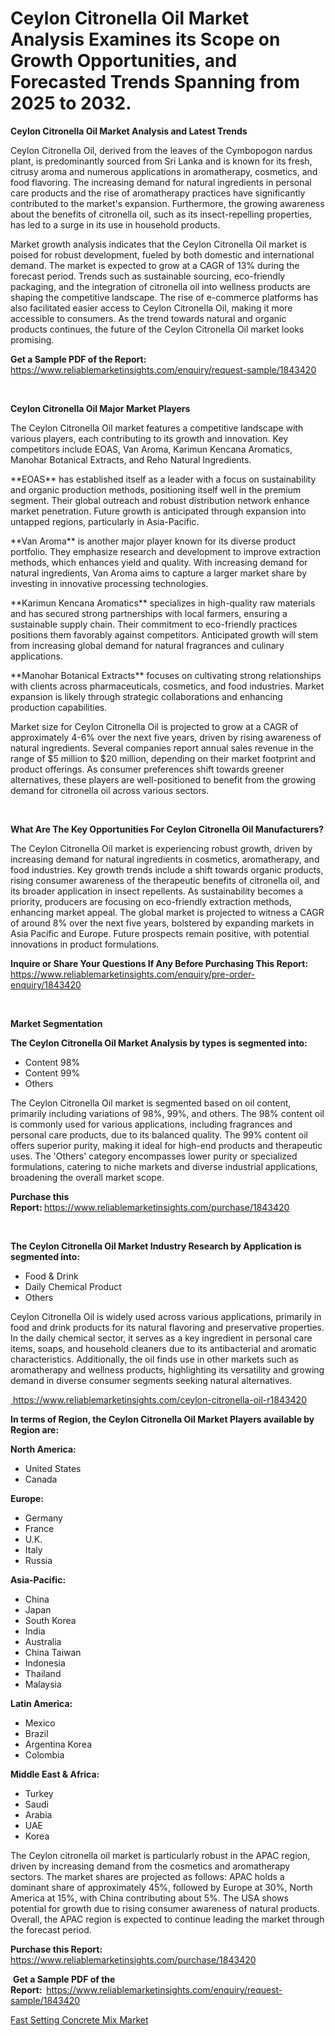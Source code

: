 <p><h1>Ceylon Citronella Oil Market Analysis Examines its Scope on Growth Opportunities, and Forecasted Trends Spanning from 2025 to 2032.</h1></p><p><strong>Ceylon Citronella Oil Market Analysis and Latest Trends</strong></p>
<p><p>Ceylon Citronella Oil, derived from the leaves of the Cymbopogon nardus plant, is predominantly sourced from Sri Lanka and is known for its fresh, citrusy aroma and numerous applications in aromatherapy, cosmetics, and food flavoring. The increasing demand for natural ingredients in personal care products and the rise of aromatherapy practices have significantly contributed to the market's expansion. Furthermore, the growing awareness about the benefits of citronella oil, such as its insect-repelling properties, has led to a surge in its use in household products.</p><p>Market growth analysis indicates that the Ceylon Citronella Oil market is poised for robust development, fueled by both domestic and international demand. The market is expected to grow at a CAGR of 13% during the forecast period. Trends such as sustainable sourcing, eco-friendly packaging, and the integration of citronella oil into wellness products are shaping the competitive landscape. The rise of e-commerce platforms has also facilitated easier access to Ceylon Citronella Oil, making it more accessible to consumers. As the trend towards natural and organic products continues, the future of the Ceylon Citronella Oil market looks promising.</p></p>
<p><strong>Get a Sample PDF of the Report:&nbsp;</strong> <a href="https://www.reliablemarketinsights.com/enquiry/request-sample/1843420?utm_campaign=2953&utm_medium=2&utm_source=Github&utm_content=ia&utm_term=02042025&utm_id=ceylon-citronella-oil">https://www.reliablemarketinsights.com/enquiry/request-sample/1843420</a></p>
<p>&nbsp;</p>
<p><strong>Ceylon Citronella Oil Major Market Players</strong></p>
<p><p>The Ceylon Citronella Oil market features a competitive landscape with various players, each contributing to its growth and innovation. Key competitors include EOAS, Van Aroma, Karimun Kencana Aromatics, Manohar Botanical Extracts, and Reho Natural Ingredients.</p><p>**EOAS** has established itself as a leader with a focus on sustainability and organic production methods, positioning itself well in the premium segment. Their global outreach and robust distribution network enhance market penetration. Future growth is anticipated through expansion into untapped regions, particularly in Asia-Pacific.</p><p>**Van Aroma** is another major player known for its diverse product portfolio. They emphasize research and development to improve extraction methods, which enhances yield and quality. With increasing demand for natural ingredients, Van Aroma aims to capture a larger market share by investing in innovative processing technologies.</p><p>**Karimun Kencana Aromatics** specializes in high-quality raw materials and has secured strong partnerships with local farmers, ensuring a sustainable supply chain. Their commitment to eco-friendly practices positions them favorably against competitors. Anticipated growth will stem from increasing global demand for natural fragrances and culinary applications.</p><p>**Manohar Botanical Extracts** focuses on cultivating strong relationships with clients across pharmaceuticals, cosmetics, and food industries. Market expansion is likely through strategic collaborations and enhancing production capabilities.</p><p>Market size for Ceylon Citronella Oil is projected to grow at a CAGR of approximately 4-6% over the next five years, driven by rising awareness of natural ingredients. Several companies report annual sales revenue in the range of $5 million to $20 million, depending on their market footprint and product offerings. As consumer preferences shift towards greener alternatives, these players are well-positioned to benefit from the growing demand for citronella oil across various sectors.</p></p>
<p>&nbsp;</p>
<p><strong>What Are The Key Opportunities For Ceylon Citronella Oil Manufacturers?</strong></p>
<p><p>The Ceylon Citronella Oil market is experiencing robust growth, driven by increasing demand for natural ingredients in cosmetics, aromatherapy, and food industries. Key growth trends include a shift towards organic products, rising consumer awareness of the therapeutic benefits of citronella oil, and its broader application in insect repellents. As sustainability becomes a priority, producers are focusing on eco-friendly extraction methods, enhancing market appeal. The global market is projected to witness a CAGR of around 8% over the next five years, bolstered by expanding markets in Asia Pacific and Europe. Future prospects remain positive, with potential innovations in product formulations.</p></p>
<p><strong>Inquire or Share Your Questions If Any Before Purchasing This Report:</strong> <a href="https://www.reliablemarketinsights.com/enquiry/pre-order-enquiry/1843420?utm_campaign=2953&utm_medium=2&utm_source=Github&utm_content=ia&utm_term=02042025&utm_id=ceylon-citronella-oil">https://www.reliablemarketinsights.com/enquiry/pre-order-enquiry/1843420</a></p>
<p>&nbsp;</p>
<p><strong>Market Segmentation</strong></p>
<p><strong>The Ceylon Citronella Oil Market Analysis by types is segmented into:</strong></p>
<p><ul><li>Content 98%</li><li>Content 99%</li><li>Others</li></ul></p>
<p><p>The Ceylon Citronella Oil market is segmented based on oil content, primarily including variations of 98%, 99%, and others. The 98% content oil is commonly used for various applications, including fragrances and personal care products, due to its balanced quality. The 99% content oil offers superior purity, making it ideal for high-end products and therapeutic uses. The 'Others' category encompasses lower purity or specialized formulations, catering to niche markets and diverse industrial applications, broadening the overall market scope.</p></p>
<p><strong>Purchase this Report:&nbsp;</strong><a href="https://www.reliablemarketinsights.com/purchase/1843420?utm_campaign=2953&utm_medium=2&utm_source=Github&utm_content=ia&utm_term=02042025&utm_id=ceylon-citronella-oil">https://www.reliablemarketinsights.com/purchase/1843420</a></p>
<p>&nbsp;</p>
<p><strong>The Ceylon Citronella Oil Market Industry Research by Application is segmented into:</strong></p>
<p><ul><li>Food & Drink</li><li>Daily Chemical Product</li><li>Others</li></ul></p>
<p><p>Ceylon Citronella Oil is widely used across various applications, primarily in food and drink products for its natural flavoring and preservative properties. In the daily chemical sector, it serves as a key ingredient in personal care items, soaps, and household cleaners due to its antibacterial and aromatic characteristics. Additionally, the oil finds use in other markets such as aromatherapy and wellness products, highlighting its versatility and growing demand in diverse consumer segments seeking natural alternatives.</p></p>
<p><a href="https://www.reliablemarketinsights.com/ceylon-citronella-oil-r1843420?utm_campaign=2953&utm_medium=2&utm_source=Github&utm_content=ia&utm_term=02042025&utm_id=ceylon-citronella-oil">&nbsp;https://www.reliablemarketinsights.com/ceylon-citronella-oil-r1843420</a></p>
<p><strong>In terms of Region, the Ceylon Citronella Oil Market Players available by Region are:</strong></p>
<p>
    <p> <strong> North America: </strong>
        <ul>
            <li>United States</li>
            <li>Canada</li>
        </ul>
        </p> 
    <p> <strong> Europe: </strong>
        <ul>
            <li>Germany</li>
            <li>France</li>
            <li>U.K.</li>
            <li>Italy</li>
            <li>Russia</li>
        </ul>
        </p> 
    <p> <strong> Asia-Pacific: </strong>
        <ul>
            <li>China</li>
            <li>Japan</li>
            <li>South Korea</li>
            <li>India</li>
            <li>Australia</li>
            <li>China Taiwan</li>
            <li>Indonesia</li>
            <li>Thailand</li>
            <li>Malaysia</li>
        </ul>
        </p> 
    <p> <strong> Latin America: </strong>
        <ul>
            <li>Mexico</li>
            <li>Brazil</li>
            <li>Argentina Korea</li>
            <li>Colombia</li>
        </ul>
        </p> 
    <p> <strong> Middle East & Africa: </strong>
        <ul>
            <li>Turkey</li>
            <li>Saudi</li>
            <li>Arabia</li>
            <li>UAE</li>
            <li>Korea</li>
        </ul>
    </p>
    </p>
<p><p>The Ceylon citronella oil market is particularly robust in the APAC region, driven by increasing demand from the cosmetics and aromatherapy sectors. The market shares are projected as follows: APAC holds a dominant share of approximately 45%, followed by Europe at 30%, North America at 15%, with China contributing about 5%. The USA shows potential for growth due to rising consumer awareness of natural products. Overall, the APAC region is expected to continue leading the market through the forecast period.</p></p>
<p><strong>Purchase this Report: </strong><a href="https://www.reliablemarketinsights.com/purchase/1843420?utm_campaign=2953&utm_medium=2&utm_source=Github&utm_content=ia&utm_term=02042025&utm_id=ceylon-citronella-oil">https://www.reliablemarketinsights.com/purchase/1843420</a></p>
<p>&nbsp;<strong>Get a Sample PDF of the Report:&nbsp;&nbsp;</strong><a href="https://www.reliablemarketinsights.com/enquiry/request-sample/1843420?utm_campaign=2953&utm_medium=2&utm_source=Github&utm_content=ia&utm_term=02042025&utm_id=ceylon-citronella-oil">https://www.reliablemarketinsights.com/enquiry/request-sample/1843420</a></p>
<p><strong></strong></p>
<p><p><a href="https://github.com/danikabiele541/Market-Research-Report-List-1/blob/main/fast-setting-concrete-mix-market.md?utm_campaign=2953&utm_medium=2&utm_source=Github&utm_content=ia&utm_term=02042025&utm_id=ceylon-citronella-oil">Fast Setting Concrete Mix Market</a></p></p>